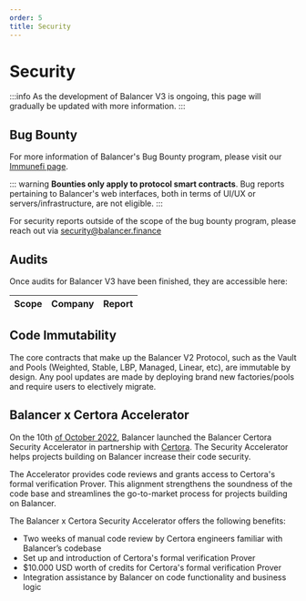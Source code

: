 ```yaml
---
order: 5
title: Security
---
```

# Security

:::info
As the development of Balancer V3 is ongoing, this page will gradually be updated with more information.
:::

## Bug Bounty

For more information of Balancer's Bug Bounty program, please visit our [Immunefi page](https://immunefi.com/bounty/balancer/).

::: warning
**Bounties only apply to protocol smart contracts**. Bug reports pertaining to Balancer's web interfaces, both in terms of UI/UX or servers/infrastructure, are not eligible.
:::

For security reports outside of the scope of the bug bounty program, please reach out via security@balancer.finance

## Audits

Once audits for Balancer V3 have been finished, they are accessible here:

| Scope                             | Company       | Report                                                                                                         |
| --------------------------------- | ------------- | -------------------------------------------------------------------------------------------------------------- |

## Code Immutability
The core contracts that make up the Balancer V2 Protocol, such as the Vault and Pools (Weighted, Stable, LBP, Managed, Linear, etc), are immutable by design. Any pool updates are made by deploying brand new factories/pools and require users to electively migrate.

## Balancer x Certora Accelerator

On the 10th [of October 2022](https://medium.com/balancer-protocol/balancer-and-certora-launch-security-accelerator-420d3b839a37), Balancer launched the Balancer Certora Security Accelerator in partnership with [Certora](https://www.certora.com/). The Security Accelerator helps projects building on Balancer increase their code security.

The Accelerator provides code reviews and grants access to Certora's formal verification Prover. This alignment strengthens the soundness of the code base and streamlines the go-to-market process for projects building on Balancer.

The Balancer x Certora Security Accelerator offers the following benefits:

- Two weeks of manual code review by Certora engineers familiar with Balancer’s codebase
- Set up and introduction of Certora's formal verification Prover
- $10.000 USD worth of credits for Certora's formal verification Prover
- Integration assistance by Balancer on code functionality and business logic
